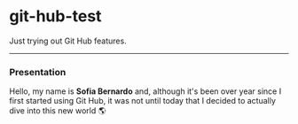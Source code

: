 # git-hub-test
Just trying out Git Hub features.

---

### Presentation
Hello, my name is **Sofia Bernardo** and, although it's been over year since I first started using Git Hub, it was not until today that I decided to actually dive into this new world 🌎
